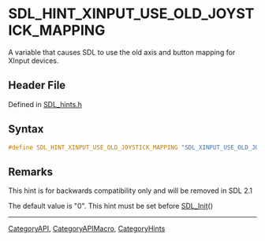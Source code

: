 # SDL_HINT_XINPUT_USE_OLD_JOYSTICK_MAPPING

A variable that causes SDL to use the old axis and button mapping for XInput devices.

## Header File

Defined in [SDL_hints.h](https://github.com/libsdl-org/SDL/blob/SDL2/include/SDL_hints.h)

## Syntax

```c
#define SDL_HINT_XINPUT_USE_OLD_JOYSTICK_MAPPING "SDL_XINPUT_USE_OLD_JOYSTICK_MAPPING"
```

## Remarks

This hint is for backwards compatibility only and will be removed in SDL
2.1

The default value is "0". This hint must be set before
[SDL_Init](SDL_Init)()

----
[CategoryAPI](CategoryAPI), [CategoryAPIMacro](CategoryAPIMacro), [CategoryHints](CategoryHints)

